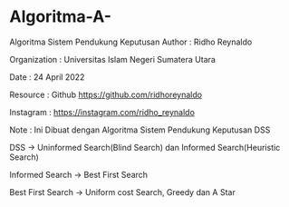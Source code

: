 # Algoritma-A-
Algoritma Sistem Pendukung Keputusan
Author       : Ridho Reynaldo

Organization : Universitas Islam Negeri Sumatera Utara

Date	     : 24 April 2022

Resource     : Github https://github.com/ridhoreynaldo

Instagram    : https://instagram.com/ridho_reynaldo

Note	     : Ini Dibuat dengan Algoritma Sistem Pendukung Keputusan DSS

DSS -> Uninformed Search(Blind Search) dan Informed Search(Heuristic Search)

Informed Search -> Best First Search

Best First Search -> Uniform cost Search, Greedy dan A Star
